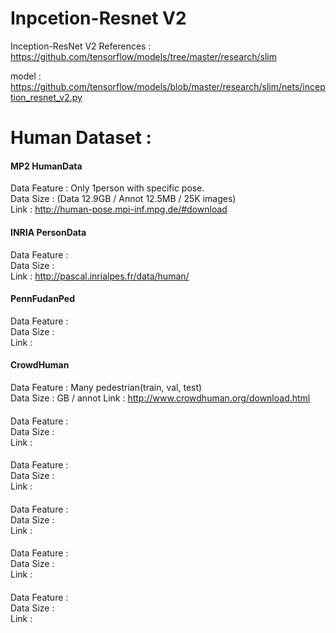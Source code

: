 # Inpcetion-Resnet V2
Inception-ResNet V2 References : 
https://github.com/tensorflow/models/tree/master/research/slim

model : https://github.com/tensorflow/models/blob/master/research/slim/nets/inception_resnet_v2.py


# Human Dataset :

#### MP2 HumanData
Data Feature : Only 1person with specific pose.   
Data Size : (Data 12.9GB / Annot 12.5MB / 25K images)   
Link : http://human-pose.mpi-inf.mpg.de/#download   

#### INRIA PersonData 
Data Feature :    
Data Size :    
Link : http://pascal.inrialpes.fr/data/human/   

#### PennFudanPed
Data Feature :    
Data Size :    
Link :     

#### CrowdHuman
Data Feature : Many pedestrian(train, val, test)   
Data Size : GB / annot
Link : http://www.crowdhuman.org/download.html    

#### 
Data Feature :    
Data Size :    
Link :     

#### 
Data Feature :    
Data Size :    
Link :     

#### 
Data Feature :    
Data Size :    
Link :     

#### 
Data Feature :    
Data Size :    
Link :     

#### 
Data Feature :    
Data Size :    
Link :     
